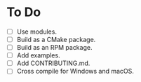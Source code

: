 # To Do

+ [ ] Use modules.
+ [ ] Build as a CMake package.
+ [ ] Build as an RPM package.
+ [ ] Add examples.
+ [ ] Add CONTRIBUTING.md.
+ [ ] Cross compile for Windows and macOS.
